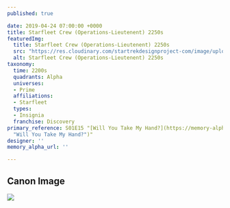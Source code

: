 ```yaml
---
published: true

date: 2019-04-24 07:00:00 +0000
title: Starfleet Crew (Operations-Lieutenent) 2250s
featuredImg:
  title: Starfleet Crew (Operations-Lieutenent) 2250s
  src: "https://res.cloudinary.com/startrekdesignproject-com/image/upload/v1556138554/StarfleetCrew_Operations-Lt-2250s.png"
  alt: Starfleet Crew (Operations-Lieutenent) 2250s
taxonomy:
  time: 2200s
  quadrants: Alpha
  universes:
  - Prime
  affiliations:
  - Starfleet
  types:
  - Insignia
  franchise: Discovery
primary_reference: S01E15 "[Will You Take My Hand?](https://memory-alpha.fandom.com/wiki/Will_You_Take_My_Hand%3F
  "Will You Take My Hand?")"
designer: ''
memory_alpha_url: ''

---
```

## Canon Image

![](https://res.cloudinary.com/startrekdesignproject-com/image/upload/v1556138554/DSC-1x15-EngineeringLieutenant2250s.jpg)